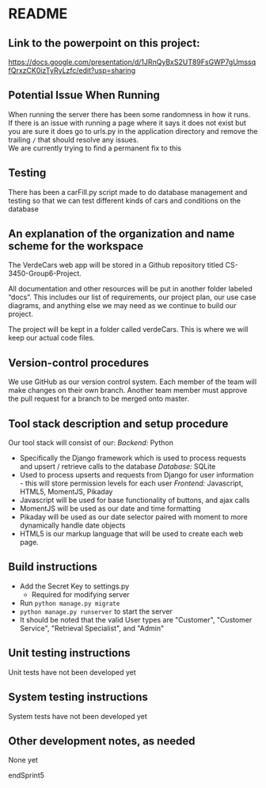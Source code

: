 # README

## Link to the powerpoint on this project:
https://docs.google.com/presentation/d/1JRnQyBxS2UT89FsGWP7gUmssqfQrxzCK0izTyRyLzfc/edit?usp=sharing 

## Potential Issue When Running
When running the server there has been some randomness in how it runs.   
If there is an issue with running a page where it says it does not exist but you are sure it does go to urls.py in the application directory and remove the trailing `/` that should resolve any issues.  
We are currently trying to find a permanent fix to this 

## Testing 
There has been a carFill.py script made to do database management and testing so that we can test different kinds of cars and conditions on the database

## An explanation of the organization and name scheme for the workspace 
The VerdeCars web app will be stored in a Github repository titled CS-3450-Group6-Project.  

All documentation and other resources will be put in another folder labeled “docs”. This includes our list of requirements, our project plan, our use case diagrams, and anything else we may need as we continue to build our project.  

The project will be kept in a folder called verdeCars. This is where we will keep our actual code files.  

## Version-control procedures
We use GitHub as our version control system. Each member of the team will make changes on their own branch. Another team member must approve the pull request for a branch to be merged onto master.  


## Tool stack description and setup procedure
Our tool stack will consist of our:
*Backend:* Python
* Specifically the Django framework which is used to process requests and upsert / retrieve calls to the database
*Database:* SQLite
* Used to process upserts and requests from Django for user information - this will store permission levels for each user
*Frontend:* Javascript, HTML5, MomentJS, Pikaday
* Javascript will be used for base functionality of buttons, and ajax calls
* MomentJS will be used as our date and time formatting 
* Pikaday will be used as our date selector paired with moment to more dynamically handle date objects  
* HTML5 is our markup language that will be used to create each web page.


## Build instructions

* Add the Secret Key to settings.py
    * Required for modifying server
* Run `python manage.py migrate`
* `python manage.py runserver` to start the server
* It should be noted that the valid User types are "Customer", "Customer Service", "Retrieval Specialist", and "Admin"



## Unit testing instructions
Unit tests have not been developed yet


## System testing instructions
System tests have not been developed yet


## Other development notes, as needed
None yet


endSprint5
